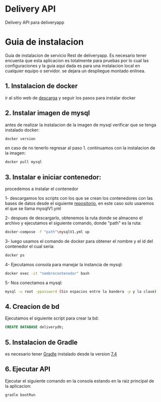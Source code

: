 # Delivery API
Delivery API para deliveryapp

# Guia de instalacion
Guia de instalacion de servicio Rest de deliveryapp. Es necesario tener encuenta que esta aplicacion es totalmente para pruebas por lo cual las configuraciones y la guia aqui dada es para una instalacion local en cualquier equipo o servidor. se dejara un despliegue montado enlinea.

## 1. Instalacion de docker
ir al sitio web de [descarga](https://www.docker.com/get-started) y seguir los pasos para instalar docker


## 2. Instalar imagen de mysql
antes de realizar la instalacion de la imagen de mysql verificar que se tenga instalado docker:
```bash
docker version
```
en caso de no tenerlo regresar al paso 1. 
continuamos con la instalacion de la imagen:
```bash
docker pull mysql
```

## 3. Instalar e iniciar contenedor: 
procedemos a instalar el contenedor

  1- descargamos los scripts con los que se crean los contenedores con las bases de datos desde el siguiente [repositorio](https://github.com/jcgf/scripts-contenedores.git), en    este caso solo usaremos el que se llama mysqlV1.yml
  
  2- despues de descargarlo, obtenemos la ruta donde se almaceno el archivo y ejecutamos el siguiente comando, donde "path" es la ruta:  
  ```bash
docker-compose -f "path"\mysqlV1.yml up
  ```
  
  3- luego usamos el comando de docker para obtener el nombre y el id del contenedor el cual seria:
  ```bash
  docker ps
  ```
  
  4- Ejecutamos consola para manejar la instancia de mysql:
  ```bash
docker exec -it "nombrecontenedor" bash
  ```
  
  5- Nos conectamos a mysql:
  ```bash
mysql -u root -ppassword (Sin espacios entre la bandera -p y la clave) 
  ```
  
## 4. Creacion de bd
Ejecutamos el siguiente script para crear la bd:
  ```sql
CREATE DATABASE deliverydb;
  ```

## 5. Instalacion de Gradle
es necesario tener [Gradle](https://gradle.org/install/) instalado desde la version [7.4](https://services.gradle.org/distributions/gradle-7.4-all.zip)

## 6. Ejecutar API
Ejecutar el siguiente comando en la consola estando en la raiz principal de la aplicacion:
```bash
gradle bootRun
```



